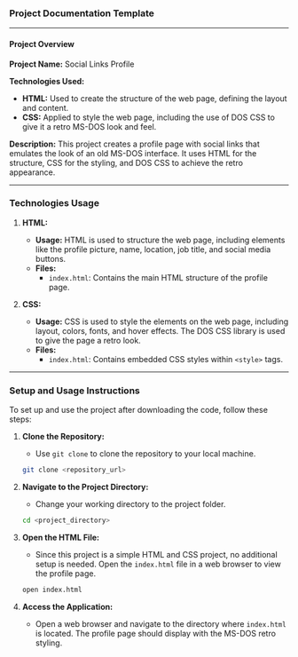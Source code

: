 ### Project Documentation Template

---

#### **Project Overview**

**Project Name:** Social Links Profile

**Technologies Used:**
- **HTML:** Used to create the structure of the web page, defining the layout and content.
- **CSS:** Applied to style the web page, including the use of DOS CSS to give it a retro MS-DOS look and feel.

**Description:** This project creates a profile page with social links that emulates the look of an old MS-DOS interface. It uses HTML for the structure, CSS for the styling, and DOS CSS to achieve the retro appearance.

---

### **Technologies Usage**

1. **HTML:**
   - **Usage:** HTML is used to structure the web page, including elements like the profile picture, name, location, job title, and social media buttons.
   - **Files:** 
     - `index.html`: Contains the main HTML structure of the profile page.

2. **CSS:**
   - **Usage:** CSS is used to style the elements on the web page, including layout, colors, fonts, and hover effects. The DOS CSS library is used to give the page a retro look.
   - **Files:** 
     - `index.html`: Contains embedded CSS styles within `<style>` tags.

---

### **Setup and Usage Instructions**

To set up and use the project after downloading the code, follow these steps:

1. **Clone the Repository:**
   - Use `git clone` to clone the repository to your local machine.
   ```bash
   git clone <repository_url>
   ```

2. **Navigate to the Project Directory:**
   - Change your working directory to the project folder.
   ```bash
   cd <project_directory>
   ```

3. **Open the HTML File:**
   - Since this project is a simple HTML and CSS project, no additional setup is needed. Open the `index.html` file in a web browser to view the profile page.
   ```bash
   open index.html
   ```

4. **Access the Application:**
   - Open a web browser and navigate to the directory where `index.html` is located. The profile page should display with the MS-DOS retro styling.
